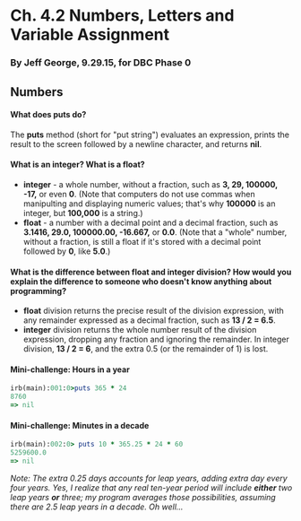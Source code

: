 # Ch. 4.2 Numbers, Letters and Variable Assignment
### By Jeff George, 9.29.15, for DBC Phase 0

## Numbers

#### What does **puts** do?

The **puts** method (short for "put string") evaluates an expression, prints the result to the screen followed by a newline character, and returns **nil**.

#### What is an integer? What is a float?

* **integer** - a whole number, without a fraction, such as **3, 29, 100000, -17,** or even **0**. (Note that computers do not use commas when manipulting and displaying numeric values; that's why **100000** is an integer, but **100,000** is a string.)
* **float** - a number with a decimal point and a decimal fraction, such as **3.1416, 29.0, 100000.00, -16.667,** or **0.0**. (Note that a "whole" number, without a fraction, is still a float if it's stored with a decimal point followed by **0**, like **5.0**.)


#### What is the difference between float and integer division? How would you explain the difference to someone who doesn't know anything about programming?

* **float** division returns the precise result of the division expression, with any remainder expressed as a decimal fraction, such as **13 / 2 = 6.5**.
* **integer** division returns the whole number result of the division expression, dropping any fraction and ignoring the remainder. In integer division, **13 / 2 = 6**, and the extra 0.5 (or the remainder of 1) is lost.


#### Mini-challenge: Hours in a year

```ruby
irb(main):001:0>puts 365 * 24
8760
=> nil
```

#### Mini-challenge: Minutes in a decade

```ruby
irb(main):002:0> puts 10 * 365.25 * 24 * 60
5259600.0
=> nil
```

_Note: The extra 0.25 days accounts for leap years, adding extra day every four years. Yes, I realize that any real ten-year period will include **either** two leap years **or** three; my program averages those possibilities, assuming there are 2.5 leap years in a decade. Oh well..._
